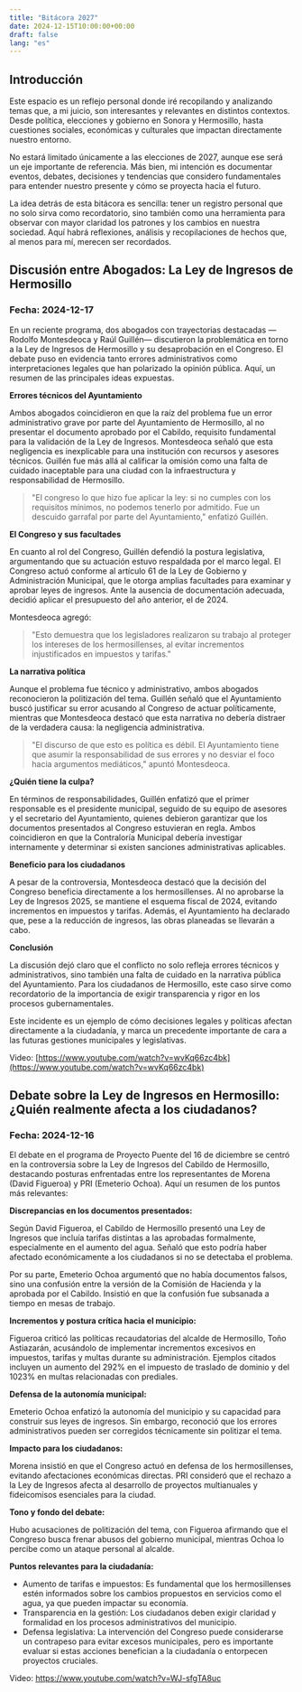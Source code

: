 ```yaml
---
title: "Bitácora 2027"
date: 2024-12-15T10:00:00+00:00
draft: false
lang: "es"
---
```


## Introducción

Este espacio es un reflejo personal donde iré recopilando y analizando temas que, a mi juicio, son interesantes y relevantes en distintos contextos. Desde política, elecciones y gobierno en Sonora y Hermosillo, hasta cuestiones sociales, económicas y culturales que impactan directamente nuestro entorno.

No estará limitado únicamente a las elecciones de 2027, aunque ese será un eje importante de referencia. Más bien, mi intención es documentar eventos, debates, decisiones y tendencias que considero fundamentales para entender nuestro presente y cómo se proyecta hacia el futuro.

La idea detrás de esta bitácora es sencilla: tener un registro personal que no solo sirva como recordatorio, sino también como una herramienta para observar con mayor claridad los patrones y los cambios en nuestra sociedad. Aquí habrá reflexiones, análisis y recopilaciones de hechos que, al menos para mí, merecen ser recordados.

## Discusión entre Abogados: La Ley de Ingresos de Hermosillo

### Fecha: 2024-12-17

En un reciente programa, dos abogados con trayectorias destacadas —Rodolfo Montesdeoca y Raúl Guillén— discutieron la problemática en torno a la Ley de Ingresos de Hermosillo y su desaprobación en el Congreso. El debate puso en evidencia tanto errores administrativos como interpretaciones legales que han polarizado la opinión pública. Aquí, un resumen de las principales ideas expuestas.

**Errores técnicos del Ayuntamiento**

Ambos abogados coincidieron en que la raíz del problema fue un error administrativo grave por parte del Ayuntamiento de Hermosillo, al no presentar el documento aprobado por el Cabildo, requisito fundamental para la validación de la Ley de Ingresos. Montesdeoca señaló que esta negligencia es inexplicable para una institución con recursos y asesores técnicos. Guillén fue más allá al calificar la omisión como una falta de cuidado inaceptable para una ciudad con la infraestructura y responsabilidad de Hermosillo.

> "El congreso lo que hizo fue aplicar la ley: si no cumples con los requisitos mínimos, no podemos tenerlo por admitido. Fue un descuido garrafal por parte del Ayuntamiento,"
> enfatizó Guillén.

**El Congreso y sus facultades**

En cuanto al rol del Congreso, Guillén defendió la postura legislativa, argumentando que su actuación estuvo respaldada por el marco legal. El Congreso actuó conforme al artículo 61 de la Ley de Gobierno y Administración Municipal, que le otorga amplias facultades para examinar y aprobar leyes de ingresos. Ante la ausencia de documentación adecuada, decidió aplicar el presupuesto del año anterior, el de 2024.

Montesdeoca agregó:

> "Esto demuestra que los legisladores realizaron su trabajo al proteger los intereses de los hermosillenses, al evitar incrementos injustificados en impuestos y tarifas."

**La narrativa política**

Aunque el problema fue técnico y administrativo, ambos abogados reconocieron la politización del tema. Guillén señaló que el Ayuntamiento buscó justificar su error acusando al Congreso de actuar políticamente, mientras que Montesdeoca destacó que esta narrativa no debería distraer de la verdadera causa: la negligencia administrativa.

> "El discurso de que esto es política es débil. El Ayuntamiento tiene que asumir la responsabilidad de sus errores y no desviar el foco hacia argumentos mediáticos," apuntó Montesdeoca.

**¿Quién tiene la culpa?**

En términos de responsabilidades, Guillén enfatizó que el primer responsable es el presidente municipal, seguido de su equipo de asesores y el secretario del Ayuntamiento, quienes debieron garantizar que los documentos presentados al Congreso estuvieran en regla. Ambos coincidieron en que la Contraloría Municipal debería investigar internamente y determinar si existen sanciones administrativas aplicables.

**Beneficio para los ciudadanos**

A pesar de la controversia, Montesdeoca destacó que la decisión del Congreso beneficia directamente a los hermosillenses. Al no aprobarse la Ley de Ingresos 2025, se mantiene el esquema fiscal de 2024, evitando incrementos en impuestos y tarifas. Además, el Ayuntamiento ha declarado que, pese a la reducción de ingresos, las obras planeadas se llevarán a cabo.

**Conclusión**

La discusión dejó claro que el conflicto no solo refleja errores técnicos y administrativos, sino también una falta de cuidado en la narrativa pública del Ayuntamiento. Para los ciudadanos de Hermosillo, este caso sirve como recordatorio de la importancia de exigir transparencia y rigor en los procesos gubernamentales.

Este incidente es un ejemplo de cómo decisiones legales y políticas afectan directamente a la ciudadanía, y marca un precedente importante de cara a las futuras gestiones municipales y legislativas.

Video: [https://www.youtube.com/watch?v=wvKq66zc4bk](https://www.youtube.com/watch?v=wvKq66zc4bk)

## Debate sobre la Ley de Ingresos en Hermosillo: ¿Quién realmente afecta a los ciudadanos?

### Fecha: 2024-12-16

El debate en el programa de Proyecto Puente del 16 de diciembre se centró en la controversia sobre la Ley de Ingresos del Cabildo de Hermosillo, destacando posturas enfrentadas entre los representantes de Morena (David Figueroa) y PRI (Emeterio Ochoa). Aquí un resumen de los puntos más relevantes:

**Discrepancias en los documentos presentados:**

Según David Figueroa, el Cabildo de Hermosillo presentó una Ley de Ingresos que incluía tarifas distintas a las aprobadas formalmente, especialmente en el aumento del agua. Señaló que esto podría haber afectado económicamente a los ciudadanos si no se detectaba el problema.

Por su parte, Emeterio Ochoa argumentó que no había documentos falsos, sino una confusión entre la versión de la Comisión de Hacienda y la aprobada por el Cabildo. Insistió en que la confusión fue subsanada a tiempo en mesas de trabajo.

**Incrementos y postura crítica hacia el municipio:**

Figueroa criticó las políticas recaudatorias del alcalde de Hermosillo, Toño Astiazarán, acusándolo de implementar incrementos excesivos en impuestos, tarifas y multas durante su administración.
Ejemplos citados incluyen un aumento del 292% en el impuesto de traslado de dominio y del 1023% en multas relacionadas con prediales.

**Defensa de la autonomía municipal:**

Emeterio Ochoa enfatizó la autonomía del municipio y su capacidad para construir sus leyes de ingresos. Sin embargo, reconoció que los errores administrativos pueden ser corregidos técnicamente sin politizar el tema.

**Impacto para los ciudadanos:**

Morena insistió en que el Congreso actuó en defensa de los hermosillenses, evitando afectaciones económicas directas.
PRI consideró que el rechazo a la Ley de Ingresos afecta al desarrollo de proyectos multianuales y fideicomisos esenciales para la ciudad.

**Tono y fondo del debate:**

Hubo acusaciones de politización del tema, con Figueroa afirmando que el Congreso busca frenar abusos del gobierno municipal, mientras Ochoa lo percibe como un ataque personal al alcalde.

**Puntos relevantes para la ciudadanía:**

- Aumento de tarifas e impuestos: Es fundamental que los hermosillenses estén informados sobre los cambios propuestos en servicios como el agua, ya que pueden impactar su economía.
- Transparencia en la gestión: Los ciudadanos deben exigir claridad y formalidad en los procesos administrativos del municipio.
- Defensa legislativa: La intervención del Congreso puede considerarse un contrapeso para evitar excesos municipales, pero es importante evaluar si estas acciones benefician a la ciudadanía o entorpecen proyectos cruciales.

Video: https://www.youtube.com/watch?v=WJ-sfgTA8uc

